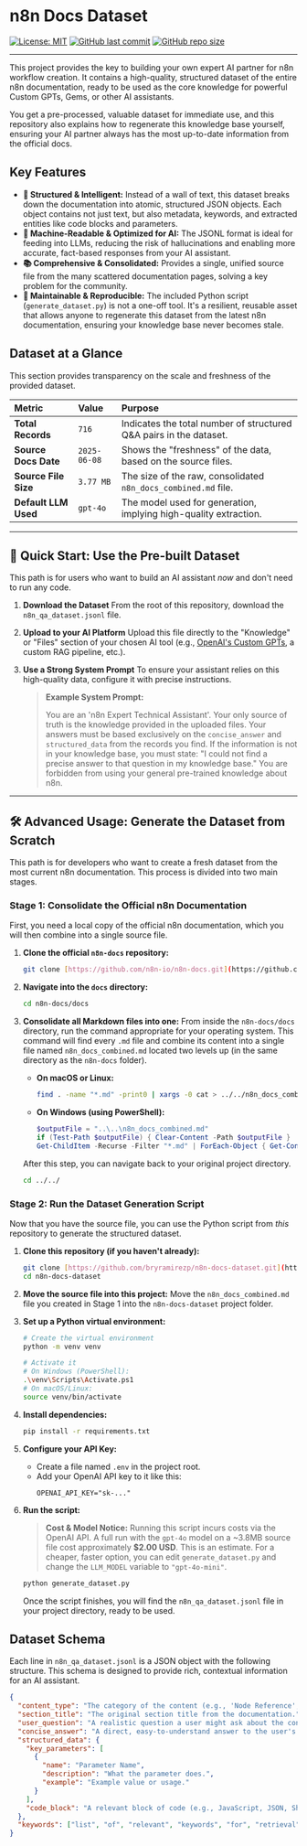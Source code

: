 # n8n Docs Dataset

[![License: MIT](https://img.shields.io/badge/License-MIT-yellow.svg)](https://github.com/bryramirezp/n8n-docs-dataset/blob/main/LICENSE)
[![GitHub last commit](https://img.shields.io/github/last-commit/bryramirezp/n8n-docs-dataset)](https://github.com/bryramirezp/n8n-docs-dataset/commits/main)
[![GitHub repo size](https://img.shields.io/github/repo-size/bryramirezp/n8n-docs-dataset)](https://github.com/bryramirezp/n8n-docs-dataset)

---

This project provides the key to building your own expert AI partner for n8n workflow creation. It contains a high-quality, structured dataset of the entire n8n documentation, ready to be used as the core knowledge for powerful Custom GPTs, Gems, or other AI assistants.

You get a pre-processed, valuable dataset for immediate use, and this repository also explains how to regenerate this knowledge base yourself, ensuring your AI partner always has the most up-to-date information from the official docs.

## Key Features

* **🧠 Structured & Intelligent:** Instead of a wall of text, this dataset breaks down the documentation into atomic, structured JSON objects. Each object contains not just text, but also metadata, keywords, and extracted entities like code blocks and parameters.
* **🤖 Machine-Readable & Optimized for AI:** The JSONL format is ideal for feeding into LLMs, reducing the risk of hallucinations and enabling more accurate, fact-based responses from your AI assistant.
* **📚 Comprehensive & Consolidated:** Provides a single, unified source file from the many scattered documentation pages, solving a key problem for the community.
* **🔧 Maintainable & Reproducible:** The included Python script (`generate_dataset.py`) is not a one-off tool. It's a resilient, reusable asset that allows anyone to regenerate this dataset from the latest n8n documentation, ensuring your knowledge base never becomes stale.

## Dataset at a Glance

This section provides transparency on the scale and freshness of the provided dataset.

| Metric | Value | Purpose |
| :--- | :--- | :--- |
| **Total Records** | `716` | Indicates the total number of structured Q&A pairs in the dataset. |
| **Source Docs Date** | `2025-06-08` | Shows the "freshness" of the data, based on the source files. |
| **Source File Size**| `3.77 MB` | The size of the raw, consolidated `n8n_docs_combined.md` file. |
| **Default LLM Used**| `gpt-4o` | The model used for generation, implying high-quality extraction. |

---

## 🚀 Quick Start: Use the Pre-built Dataset

This path is for users who want to build an AI assistant *now* and don't need to run any code.

1.  **Download the Dataset**
    From the root of this repository, download the `n8n_qa_dataset.jsonl` file.

2.  **Upload to your AI Platform**
    Upload this file directly to the "Knowledge" or "Files" section of your chosen AI tool (e.g., [OpenAI's Custom GPTs](https://chat.openai.com/gpts/editor), a custom RAG pipeline, etc.).

3.  **Use a Strong System Prompt**
    To ensure your assistant relies on this high-quality data, configure it with precise instructions.

    > **Example System Prompt:**
    >
    > You are an 'n8n Expert Technical Assistant'. Your only source of truth is the knowledge provided in the uploaded files. Your answers must be based exclusively on the `concise_answer` and `structured_data` from the records you find. If the information is not in your knowledge base, you must state: "I could not find a precise answer to that question in my knowledge base." You are forbidden from using your general pre-trained knowledge about n8n.

---

## 🛠️ Advanced Usage: Generate the Dataset from Scratch

This path is for developers who want to create a fresh dataset from the most current n8n documentation. This process is divided into two main stages.

### Stage 1: Consolidate the Official n8n Documentation

First, you need a local copy of the official n8n documentation, which you will then combine into a single source file.

1.  **Clone the official `n8n-docs` repository:**
    ```bash
    git clone [https://github.com/n8n-io/n8n-docs.git](https://github.com/n8n-io/n8n-docs.git)
    ```

2.  **Navigate into the `docs` directory:**
    ```bash
    cd n8n-docs/docs
    ```

3.  **Consolidate all Markdown files into one:**
    From inside the `n8n-docs/docs` directory, run the command appropriate for your operating system. This command will find every `.md` file and combine its content into a single file named `n8n_docs_combined.md` located two levels up (in the same directory as the `n8n-docs` folder).

    * **On macOS or Linux:**
        ```bash
        find . -name "*.md" -print0 | xargs -0 cat > ../../n8n_docs_combined.md
        ```

    * **On Windows (using PowerShell):**
        ```powershell
        $outputFile = "..\..\n8n_docs_combined.md"
        if (Test-Path $outputFile) { Clear-Content -Path $outputFile }
        Get-ChildItem -Recurse -Filter "*.md" | ForEach-Object { Get-Content $_.FullName | Add-Content -Path $outputFile }
        ```
    
    After this step, you can navigate back to your original project directory.
    ```bash
    cd ../../ 
    ```

### Stage 2: Run the Dataset Generation Script

Now that you have the source file, you can use the Python script from *this* repository to generate the structured dataset.

1.  **Clone this repository (if you haven't already):**
    ```bash
    git clone [https://github.com/bryramirezp/n8n-docs-dataset.git](https://github.com/bryramirezp/n8n-docs-dataset.git)
    cd n8n-docs-dataset
    ```

2.  **Move the source file into this project:**
    Move the `n8n_docs_combined.md` file you created in Stage 1 into the `n8n-docs-dataset` project folder.

3.  **Set up a Python virtual environment:**
    ```bash
    # Create the virtual environment
    python -m venv venv
    
    # Activate it
    # On Windows (PowerShell):
    .\venv\Scripts\Activate.ps1
    # On macOS/Linux:
    source venv/bin/activate
    ```

4.  **Install dependencies:**
    ```bash
    pip install -r requirements.txt
    ```

5.  **Configure your API Key:**
    * Create a file named `.env` in the project root.
    * Add your OpenAI API key to it like this:
        ```
        OPENAI_API_KEY="sk-..."
        ```

6.  **Run the script:**
    > **Cost & Model Notice:**
    > Running this script incurs costs via the OpenAI API. A full run with the `gpt-4o` model on a ~3.8MB source file cost approximately **$2.00 USD**. This is an estimate. For a cheaper, faster option, you can edit `generate_dataset.py` and change the `LLM_MODEL` variable to `"gpt-4o-mini"`.

    ```bash
    python generate_dataset.py
    ```
    Once the script finishes, you will find the `n8n_qa_dataset.jsonl` file in your project directory, ready to be used.

## Dataset Schema

Each line in `n8n_qa_dataset.jsonl` is a JSON object with the following structure. This schema is designed to provide rich, contextual information for an AI assistant.

```json
{
  "content_type": "The category of the content (e.g., 'Node Reference', 'How-To Guide').",
  "section_title": "The original section title from the documentation.",
  "user_question": "A realistic question a user might ask about the content.",
  "concise_answer": "A direct, easy-to-understand answer to the user's question.",
  "structured_data": {
    "key_parameters": [
      {
        "name": "Parameter Name", 
        "description": "What the parameter does.", 
        "example": "Example value or usage."
      }
    ],
    "code_block": "A relevant block of code (e.g., JavaScript, JSON, Shell), if present."
  },
  "keywords": ["list", "of", "relevant", "keywords", "for", "retrieval"]
}
```
